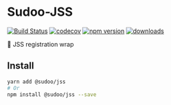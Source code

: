 # Sudoo-JSS

[![Build Status](https://travis-ci.com/SudoDotDog/Sudoo-JSS.svg?branch=master)](https://travis-ci.com/SudoDotDog/Sudoo-JSS)
[![codecov](https://codecov.io/gh/SudoDotDog/Sudoo-JSS/branch/master/graph/badge.svg)](https://codecov.io/gh/SudoDotDog/Sudoo-JSS)
[![npm version](https://badge.fury.io/js/%40sudoo%2Fjss.svg)](https://www.npmjs.com/package/@sudoo/jss)
[![downloads](https://img.shields.io/npm/dm/@sudoo/jss.svg)](https://www.npmjs.com/package/@sudoo/jss)

:beginner: JSS registration wrap

## Install

```sh
yarn add @sudoo/jss
# Or
npm install @sudoo/jss --save
```
